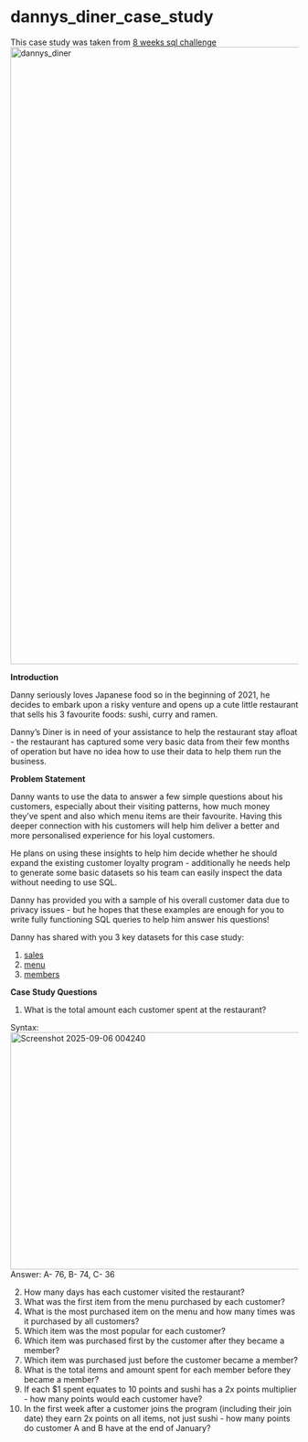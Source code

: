 # dannys_diner_case_study
This case study was taken from [8 weeks sql challenge](https://8weeksqlchallenge.com/case-study-1/)
<img width="1080" height="1080" alt="dannys_diner" src="https://github.com/user-attachments/assets/d87b84ce-40ad-4fc5-bc03-0801c34170f6" />

**Introduction**

Danny seriously loves Japanese food so in the beginning of 2021, he decides to embark upon a risky venture and opens up a cute little restaurant that sells his 3 favourite foods: sushi, curry and ramen.

Danny’s Diner is in need of your assistance to help the restaurant stay afloat - the restaurant has captured some very basic data from their few months of operation but have no idea how to use their data to help them run the business.

**Problem Statement**

Danny wants to use the data to answer a few simple questions about his customers, especially about their visiting patterns, how much money they’ve spent and also which menu items are their favourite. Having this deeper connection with his customers will help him deliver a better and more personalised experience for his loyal customers.

He plans on using these insights to help him decide whether he should expand the existing customer loyalty program - additionally he needs help to generate some basic datasets so his team can easily inspect the data without needing to use SQL.

Danny has provided you with a sample of his overall customer data due to privacy issues - but he hopes that these examples are enough for you to write fully functioning SQL queries to help him answer his questions!

Danny has shared with you 3 key datasets for this case study:
1. [sales](https://github.com/user-attachments/files/22178895/dannys_diner_sales.csv)
2. [menu](https://github.com/user-attachments/files/22178920/dannys_diner_menu.csv)
3. [members](https://github.com/user-attachments/files/22178940/dannys_diner_members.csv)

**Case Study Questions**
1. What is the total amount each customer spent at the restaurant?

Syntax:
<img width="784" height="415" alt="Screenshot 2025-09-06 004240" src="https://github.com/user-attachments/assets/eb52411f-0cd5-4a72-865d-d451fab51f23" />
Answer:
A- 76, B- 74, C- 36
  
2. How many days has each customer visited the restaurant?
4. What was the first item from the menu purchased by each customer?
5. What is the most purchased item on the menu and how many times was it purchased by all customers?
6. Which item was the most popular for each customer?
7. Which item was purchased first by the customer after they became a member?
8. Which item was purchased just before the customer became a member?
9. What is the total items and amount spent for each member before they became a member?
10. If each $1 spent equates to 10 points and sushi has a 2x points multiplier - how many points would each customer have?
11. In the first week after a customer joins the program (including their join date) they earn 2x points on all items, not just sushi - how many points do customer A and B have at the end of January?
